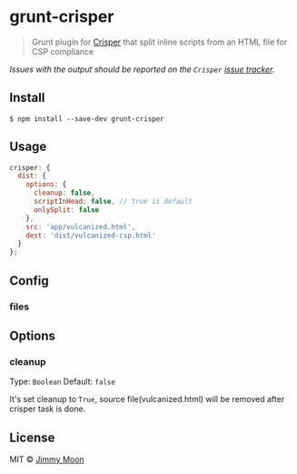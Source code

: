 # grunt-crisper

> Grunt plugin for [Crisper](https://github.com/PolymerLabs/crisper) that split inline scripts from an HTML file for CSP compliance

*Issues with the output should be reported on the `Crisper` [issue tracker](https://github.com/PolymerLabs/crisper/issues).*


## Install

```
$ npm install --save-dev grunt-crisper
```


## Usage

```js
crisper: {
  dist: {
    options: {
      cleanup: false,
      scriptInHead: false, // true is default
      onlySplit: false
    },
    src: 'app/vulcanized.html',
    dest: 'dist/vulcanized-csp.html'
  }
};
```

## Config

### files

## Options

### cleanup

Type: `Boolean` Default: `false`

It's set cleanup to `True`, source file(vulcanized.html) will be removed after crisper task is done.

## License

MIT © [Jimmy Moon](http://ragingwind.me)
